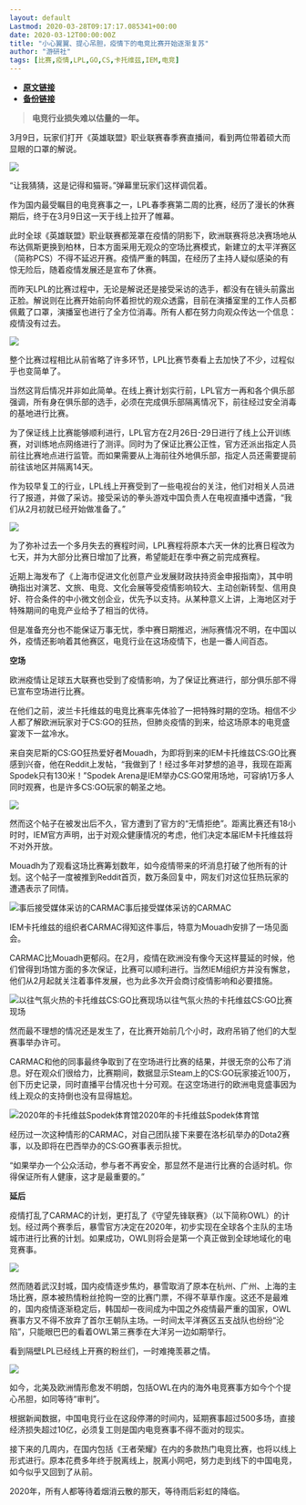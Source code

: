 ```yaml
---
layout: default
Lastmod: 2020-03-28T09:17:17.085341+00:00
date: 2020-03-12T00:00:00Z
title: "小心翼翼、提心吊胆，疫情下的电竞比赛开始逐渐复苏"
author: "游研社"
tags: [比赛,疫情,LPL,GO,CS,卡托维兹,IEM,电竞]
---
```


* [**原文链接**](https://www.yystv.cn/p/6301)
* [**备份链接**](http://archive.ph/BDKYF)


> **电竞行业损失难以估量的一年。**

3月9日，玩家们打开《英雄联盟》职业联赛春季赛直播间，看到两位带着硕大而显眼的口罩的解说。

![](/images/post/a1ab3d7eae5d23de87d267cbbf102502.png_mw680water)

“让我猜猜，这是记得和猫哥。”弹幕里玩家们这样调侃着。

作为国内最受瞩目的电竞赛事之一，LPL春季赛第二周的比赛，经历了漫长的休赛期后，终于在3月9日这一天于线上拉开了帷幕。

此时全球《英雄联盟》职业联赛都笼罩在疫情的阴影下，欧洲联赛将总决赛场地从布达佩斯更换到柏林，日本方面采用无观众的空场比赛模式，新建立的太平洋赛区（简称PCS）不得不延迟开赛。疫情严重的韩国，在经历了主持人疑似感染的有惊无险后，随着疫情发展还是宣布了休赛。

而昨天LPL的比赛过程中，无论是解说还是接受采访的选手，都没有在镜头前露出正脸。解说则在比赛开始前向怀着担忧的观众透露，目前在演播室里的工作人员都佩戴了口罩，演播室也进行了全方位消毒。所有人都在努力向观众传达一个信息：疫情没有过去。

![](/images/post/8715db526f32632de5df1c03c932dc1c.png_mw680water)

整个比赛过程相比从前省略了许多环节，LPL比赛节奏看上去加快了不少，过程似乎也变简单了。

当然这背后情况并非如此简单。在线上赛计划实行前，LPL官方一再和各个俱乐部强调，所有身在俱乐部的选手，必须在完成俱乐部隔离情况下，前往经过安全消毒的基地进行比赛。

为了保证线上比赛能够顺利进行，LPL官方在2月26日-29日进行了线上公开训练赛，对训练地点网络进行了测评。同时为了保证比赛公正性，官方还派出指定人员前往比赛地点进行监管。而如果需要从上海前往外地俱乐部，指定人员还需要提前前往该地区并隔离14天。

作为较早复工的行业，LPL线上开赛受到了一些电视台的关注，他们对相关人员进行了报道，并做了采访。接受采访的拳头游戏中国负责人在电视直播中透露，“我们从2月初就已经开始做准备了。”

![](/images/post/714fc34202a929249f422859f0cbfa8e.png_mw680water)

为了弥补过去一个多月失去的赛程时间，LPL赛程将原本六天一休的比赛日程改为七天，并为大部分比赛日增加了比赛，希望能赶在季中赛之前完成赛程。

近期上海发布了《上海市促进文化创意产业发展财政扶持资金申报指南》，其中明确指出对演艺、文旅、电竞、文化会展等受疫情影响较大、主动创新转型、信用良好、符合条件的中小微文创企业，优先予以支持。从某种意义上讲，上海地区对于特殊期间的电竞产业给予了相当的优待。

但是准备充分也不能保证万事无忧，季中赛日期推迟，洲际赛情况不明，在中国以外，疫情还影响着其他赛区，电竞行业在这场疫情下，也是一番人间百态。

**空场**

欧洲疫情让足球五大联赛也受到了疫情影响，为了保证比赛进行，部分俱乐部不得已宣布空场进行比赛。

在他们之前，波兰卡托维兹的电竞比赛率先体验了一把特殊时期的空场。相信不少人都了解欧洲玩家对于CS:GO的狂热，但肺炎疫情的到来，给这场原本的电竞盛宴泼下一盆冷水。

来自突尼斯的CS:GO狂热爱好者Mouadh，为即将到来的IEM卡托维兹CS:GO比赛感到兴奋，他在Reddit上发帖，“我做到了！经过多年对梦想的追寻，我现在距离Spodek只有130米！”Spodek Arena是IEM举办CS:GO常用场地，可容纳1万多人同时观赛，也是许多CS:GO玩家的朝圣之地。

![](/images/post/0dc024430d4c576bed017659e37e3da5.png_mw680water)

然而这个帖子在被发出后不久，官方遭到了官方的“无情拒绝”。距离比赛还有18小时时，IEM官方声明，出于对观众健康情况的考虑，他们决定本届IEM卡托维兹将不对外开放。

Mouadh为了观看这场比赛筹划数年，如今疫情带来的坏消息打破了他所有的计划。这个帖子一度被推到Reddit首页，数万条回复中，网友们对这位狂热玩家的遭遇表示了同情。

![事后接受媒体采访的CARMAC](/images/post/9b5f2197721481d1954ed4918933649c.png_mw680water)事后接受媒体采访的CARMAC

IEM卡托维兹的组织者CARMAC得知这件事后，特意为Mouadh安排了一场见面会。

CARMAC比Mouadh更郁闷。在2月，疫情在欧洲没有像今天这样蔓延的时候，他们曾得到场馆方面的多次保证，比赛可以顺利进行。当然IEM组织方并没有懈怠，他们从2月起就关注着事件发展，也为此多次开会商讨疫情影响和必要措施。

![以往气氛火热的卡托维兹CS:GO比赛现场](/images/post/83249fa81434c687a46a2cd66ec3614d.png_mw680water)以往气氛火热的卡托维兹CS:GO比赛现场

然而最不理想的情况还是发生了，在比赛开始前几个小时，政府吊销了他们的大型赛事举办许可。

CARMAC和他的同事最终争取到了在空场进行比赛的结果，并很无奈的公布了消息。好在观众们很给力，比赛期间，数据显示Steam上的CS:GO玩家接近100万，创下历史记录，同时直播平台情况也十分可观。在这空场进行的欧洲电竞盛事因为线上观众的支持倒也没有显得尴尬。

![2020年的卡托维兹Spodek体育馆](/images/post/543f071e4d084f2964b3326349afb37a.png_mw680water)2020年的卡托维兹Spodek体育馆

经历过一次这种情形的CARMAC，对自己团队接下来要在洛杉矶举办的Dota2赛事，以及即将在巴西举办的CS:GO赛事表示担忧。

“如果举办一个公众活动，参与者不再安全，那显然不是进行比赛的合适时机。你得保证所有人健康，这才是最重要的。”

**延后**

疫情打乱了CARMAC的计划，更打乱了《守望先锋联赛》（以下简称OWL）的计划。经过两个赛季后，暴雪官方决定在2020年，初步实现在全球各个主队的主场城市进行比赛的计划。如果成功，OWL则将会是第一个真正做到全球地域化的电竞赛事。

![](/images/post/3f20152ec5c1116561816bf052454d09.jpeg_mw680water)

然而随着武汉封城，国内疫情逐步焦灼，暴雪取消了原本在杭州、广州、上海的主场比赛，原本被热情粉丝抢购一空的比赛门票，不得不草草作废。这还不是最难的，国内疫情逐渐稳定后，韩国却一夜间成为中国之外疫情最严重的国家，OWL赛事方又不得不放弃了首尔王朝队主场。一时间太平洋赛区五支战队也纷纷“沦陷”，只能眼巴巴的看着OWL第三赛季在大洋另一边如期举行。

看到隔壁LPL已经线上开赛的粉丝们，一时难掩羡慕之情。

![](/images/post/8c24baec328f37c05e19262077ed6fdf.png_mw680water)

如今，北美及欧洲情形愈发不明朗，包括OWL在内的海外电竞赛事方如今个个提心吊胆，如同等待“审判”。

根据新闻数据，中国电竞行业在这段停滞的时间内，延期赛事超过500多场，直接经济损失超过10亿，必须复工则是国内电竞赛事不得不面对的现实。

接下来的几周内，在国内包括《王者荣耀》在内的多款热门电竞比赛，也将以线上形式进行。原本花费多年终于脱离线上，脱离小网吧，努力走到线下的中国电竞，如今似乎又回到了从前。

2020年，所有人都等待着烟消云散的那天，等待雨后彩虹的降临。

